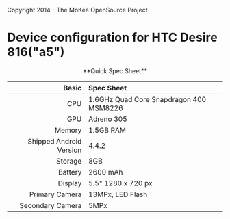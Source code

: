 Copyright 2014 - The MoKee OpenSource Project

Device configuration for HTC Desire 816("a5")
=============================================
<center>
**Quick Spec Sheet**

Basic   | Spec Sheet
-------:|:-------------------------
CPU     | 1.6GHz Quad Core Snapdragon 400 MSM8226
GPU     | Adreno 305
Memory  | 1.5GB RAM
Shipped Android Version | 4.4.2
Storage | 8GB
Battery | 2600 mAh
Display | 5.5" 1280 x 720 px
Primary Camera  | 13MPx, LED Flash
Secondary Camera | 5MPx
</center>
